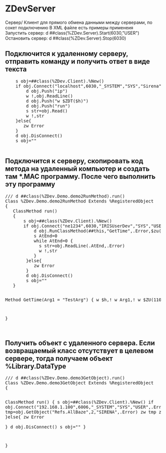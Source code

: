 # ZDevServer
Сервер/ Клиент для прямого обмена данными между серверами, по сокет подключению
В XML файле есть примеры применеия
<br>Запустить сервер:    d ##class(%ZDev.Server).Start(6030,"USER")
<br>Остановить сервер:   d ##class(%ZDev.Server).Stop(6030)

<h2> Подключится к удаленному серверу, отправить команду и получить ответ в виде текста</h2>
<pre>
    s obj=##class(%ZDev.Client).%New()
    if obj.Connect("localhost",6030,"_SYSTEM","SYS","Sirena",.Error)=1 { 
        d obj.Push("ip")
        w !,obj.ReadLine()
        d obj.Push("w $ZDT($h)")
        d obj.Push("run")
        s str=obj.Read()
        w !,str
    }else{ 
       zw Error	
    }
    d obj.DisConnect()
    s obj=""
  </pre>
  
<h2>Подключится к серверу, скопировать код метода на удаленный компьютер и создать там *.MAC программу. После чего выполнить эту программу</h2>
<pre>
/// d ##class(%ZDev.Demo.demo2RunMethod).run()
Class %ZDev.Demo.demo2RunMethod Extends %RegisteredObject
{
   ClassMethod run()
   {
       s obj=##class(%ZDev.Client).%New()
       if obj.Connect("ne1234",6030,"IRISUserDev","SYS","USER",.Error)=1 {
           d obj.RunClassMethod(##this,"GetTime",.Error,$zu(5) ) 
           s AtEnd=0
           while AtEnd=0 {
             s str=obj.ReadLine(.AtEnd,.Error)
             w !,str
           }
        }else{
           zw Error     
        }
        d obj.DisConnect()
        s obj="" 
   }

   Method GetTime(Arg1 = "TestArg") 
   {
      w $h,!
      w Arg1,!
      w $ZU(110),!
   }

}

</pre>


<h2>Получить объект с удаленного сервера. Если возвращаемый класс отсутствует в целевом сервере, тогда получаем объект %Library.DataType</h2>
<pre>
/// d ##class(%ZDev.Demo.demo3GetObject).run()
Class %ZDev.Demo.demo3GetObject Extends %RegisteredObject
{

ClassMethod run()
{
     s obj=##class(%ZDev.Client).%New()
     if obj.Connect("192.168.1.100",6006,"_SYSTEM","SYS","USER",.Error)=1 {
        s tmp=obj.GetObject("Refs.AllBaze",2,"SIRENA",.Error)
         zw tmp
         zw Error
     }else{
       zw Error     
     }
     d obj.DisConnect()
     s obj=""
}

}
</pre>

